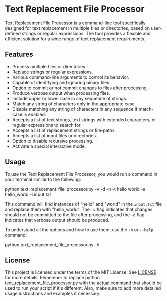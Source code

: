 # Text Replacement File Processor

Text Replacement File Processor is a command-line tool specifically designed for text replacement in multiple files or directories, based on user-defined strings or regular expressions. The tool provides a flexible and efficient solution for a wide range of text replacement requirements.

## Features
- Process multiple files or directories.
- Replace strings or regular expressions.
- Various command-line arguments to control its behavior.
- Capable of identifying and ignoring binary files.
- Option to commit or not commit changes to files after processing.
- Produce verbose output when processing files.
- Include upper or lower case in any sequence of strings.
- Match any string of characters only in the appropriate case.
- Disable matching any string of characters in any sequence if match-case is enabled.
- Accepts a list of text strings, text strings with extended characters, or regular expressions to search for.
- Accepts a list of replacement strings or file-paths.
- Accepts a list of input files or directories.
- Option to disable recursive processing.
- Activate a special interactive mode.

## Usage
To use the Text Replacement File Processor, you would run a command in your terminal similar to the following:

python text_replacement_file_processor.py -v -d -n -t hello world -s hello_world -i input.txt


This command will find instances of "hello" and "world" in the `input.txt` file and replace them with "hello_world". The `-v` flag indicates that changes should not be committed to the file after processing, and the `-d` flag indicates that verbose output should be produced.

To understand all the options and how to use them, use the `-h` or `--help` command:

python text_replacement_file_processor.py -h


## License
This project is licensed under the terms of the MIT License. See [LICENSE](LICENSE) for more details.
Remember to replace python text_replacement_file_processor.py with the actual command that should be used to run your script if it's different. Also, make sure to add more detailed usage instructions and examples if necessary.
